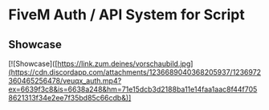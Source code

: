 # FiveM Auth / API System for Script

## Showcase

[![Showcase]([https://link.zum.deines/vorschaubild.jpg](https://cdn.discordapp.com/attachments/1236689040368205937/1236972360465256478/veuqx_auth.mp4?ex=6639f3c8&is=6638a248&hm=71e15dcb3d2188ba11e14faa1aac8f44f7058621313f34e2ee7f35bd85c66cdb&)]
